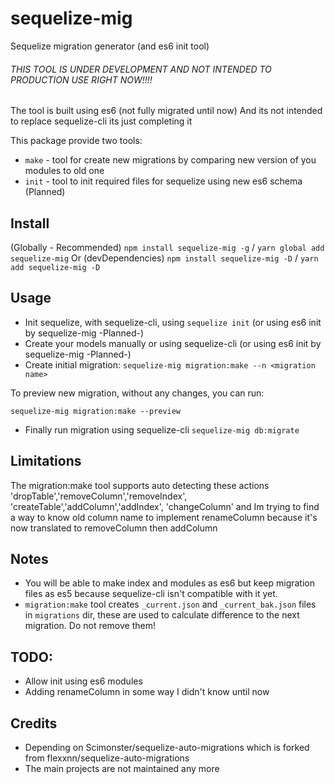 # sequelize-mig
Sequelize migration generator (and es6 init tool)

###### THIS TOOL IS UNDER DEVELOPMENT AND NOT INTENDED TO PRODUCTION USE RIGHT NOW!!!! ######

The tool is built using es6 (not fully migrated until now)
And its not intended to replace sequelize-cli its just completing it

This package provide two tools:
* `make` - tool for create new migrations by comparing new version of you modules to old one
* `init` - tool to init required files for sequelize using new es6 schema (Planned)

## Install
(Globally - Recommended) `npm install sequelize-mig -g` / `yarn global add sequelize-mig`
Or
(devDependencies) `npm install sequelize-mig -D` / `yarn add sequelize-mig -D`

## Usage
* Init sequelize, with sequelize-cli, using `sequelize init` (or using es6 init by sequelize-mig -Planned-)
* Create your models manually or using sequelize-cli (or using es6 init by sequelize-mig -Planned-)
* Create initial migration:
`sequelize-mig migration:make --n <migration name>`

To preview new migration, without any changes, you can run:

`sequelize-mig migration:make --preview`

* Finally run migration using sequelize-cli `sequelize-mig db:migrate`

## Limitations
The migration:make tool supports auto detecting these actions
    'dropTable','removeColumn','removeIndex',
    'createTable','addColumn','addIndex',
    'changeColumn'
and Im trying to find a way to know old column name to implement renameColumn because it's now translated to removeColumn then addColumn

## Notes
* You will be able to make index and modules as es6 but keep migration files as es5 because sequelize-cli isn't compatible with it yet.
* `migration:make` tool creates `_current.json` and `_current_bak.json` files in `migrations` dir, these are used to calculate difference to the next migration. Do not remove them!

## TODO:
* Allow init using es6 modules
* Adding renameColumn in some way I didn't know until now

## Credits
* Depending on Scimonster/sequelize-auto-migrations which is forked from flexxnn/sequelize-auto-migrations
* The main projects are not maintained any more
